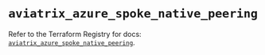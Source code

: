# `aviatrix_azure_spoke_native_peering`

Refer to the Terraform Registry for docs: [`aviatrix_azure_spoke_native_peering`](https://registry.terraform.io/providers/aviatrixsystems/aviatrix/8.1.10/docs/resources/azure_spoke_native_peering).
